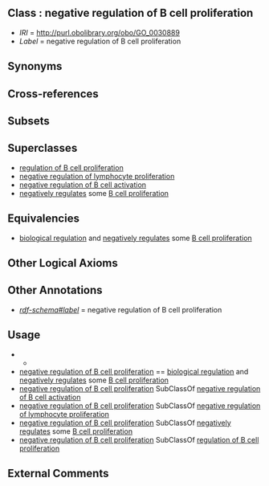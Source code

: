 
## Class : negative regulation of B cell proliferation

 * *IRI* = http://purl.obolibrary.org/obo/GO_0030889
 * *Label* = negative regulation of B cell proliferation

## Synonyms


## Cross-references


## Subsets


## Superclasses

 * [regulation of B cell proliferation](../../GO/88/GO_0030888.md)
 * [negative regulation of lymphocyte proliferation](../../GO/72/GO_0050672.md)
 * [negative regulation of B cell activation](../../GO/69/GO_0050869.md)
 * [negatively regulates](../../RO/12/RO_0002212.md) some [B cell proliferation](../../GO/00/GO_0042100.md)

## Equivalencies

 * [biological regulation](../../GO/07/GO_0065007.md) and [negatively regulates](../../RO/12/RO_0002212.md) some [B cell proliferation](../../GO/00/GO_0042100.md)

## Other Logical Axioms


## Other Annotations

 * *[rdf-schema#label](../../el/rdf-schema#label.md)* = negative regulation of B cell proliferation

## Usage

 * -
 * [negative regulation of B cell proliferation](../../GO/89/GO_0030889.md) == [biological regulation](../../GO/07/GO_0065007.md) and [negatively regulates](../../RO/12/RO_0002212.md) some [B cell proliferation](../../GO/00/GO_0042100.md)
 * [negative regulation of B cell proliferation](../../GO/89/GO_0030889.md) SubClassOf [negative regulation of B cell activation](../../GO/69/GO_0050869.md)
 * [negative regulation of B cell proliferation](../../GO/89/GO_0030889.md) SubClassOf [negative regulation of lymphocyte proliferation](../../GO/72/GO_0050672.md)
 * [negative regulation of B cell proliferation](../../GO/89/GO_0030889.md) SubClassOf [negatively regulates](../../RO/12/RO_0002212.md) some [B cell proliferation](../../GO/00/GO_0042100.md)
 * [negative regulation of B cell proliferation](../../GO/89/GO_0030889.md) SubClassOf [regulation of B cell proliferation](../../GO/88/GO_0030888.md)

## External Comments

